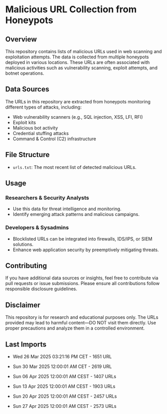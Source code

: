 # Malicious URL Collection from Honeypots

## Overview
This repository contains lists of malicious URLs used in web scanning and exploitation attempts. The data is collected from multiple honeypots deployed in various locations. These URLs are often associated with malicious activities such as vulnerability scanning, exploit attempts, and botnet operations.

## Data Sources
The URLs in this repository are extracted from honeypots monitoring different types of attacks, including:
- Web vulnerability scanners (e.g., SQL injection, XSS, LFI, RFI)
- Exploit kits
- Malicious bot activity
- Credential stuffing attacks
- Command & Control (C2) infrastructure

## File Structure
- `urls.txt`: The most recent list of detected malicious URLs.

## Usage
### Researchers & Security Analysts
- Use this data for threat intelligence and monitoring.
- Identify emerging attack patterns and malicious campaigns.

### Developers & Sysadmins
- Blocklisted URLs can be integrated into firewalls, IDS/IPS, or SIEM solutions.
- Enhance web application security by preemptively mitigating threats.

## Contributing
If you have additional data sources or insights, feel free to contribute via pull requests or issue submissions. Please ensure all contributions follow responsible disclosure guidelines.

## Disclaimer
This repository is for research and educational purposes only. The URLs provided may lead to harmful content—DO NOT visit them directly. Use proper precautions and analyze them in a controlled environment.

## Last Imports

- Wed 26 Mar 2025 03:21:16 PM CET - 1651 URL
- Sun 30 Mar 2025 12:00:01 AM CET - 2619 URL
- Sun 06 Apr 2025 12:00:01 AM CEST - 1407 URLs

- Sun 13 Apr 2025 12:00:01 AM CEST - 1903 URLs

- Sun 20 Apr 2025 12:00:01 AM CEST - 2457 URLs

- Sun 27 Apr 2025 12:00:01 AM CEST - 2573 URLs

